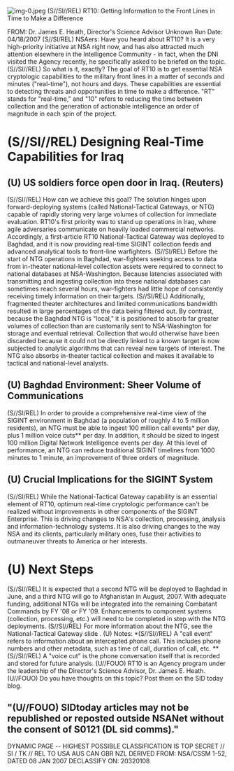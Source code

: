 ![img-0.jpeg](img-0.jpeg)
(S//SI//REL) RT10: Getting Information to the Front Lines in Time to Make a Difference

FROM: Dr. James E. Heath, Director's Science Advisor Unknown
Run Date: 04/18/2007
(S//SI/REL) NSAers: Have you heard about RT10? It is a very high-priority initiative at NSA right now, and has also attracted much attention elsewhere in the Intelligence Community - in fact, when the DNI visited the Agency recently, he specifically asked to be briefed on the topic.
(S//SI//REL) So what is it, exactly? The goal of RT10 is to get essential NSA cryptologic capabilities to the military front lines in a matter of seconds and minutes ("real-time"), not hours and days. These capabilities are essential to detecting threats and opportunities in time to make a difference. "RT" stands for "real-time," and "10" refers to reducing the time between collection and the generation of actionable intelligence an order of magnitude in each spin of the project.

# (S//SI//REL) Designing Real-Time Capabilities for Iraq 

## (U) US soldiers force open door in Iraq. (Reuters)

(S//SI//REL) How can we achieve this goal? The solution hinges upon forward-deploying systems (called National-Tactical Gateways, or NTG) capable of rapidly storing very large volumes of collection for immediate evaluation. RT10's first priority was to stand up operations in Iraq, where agile adversaries communicate on heavily loaded commercial networks. Accordingly, a first-article RT10 National-Tactical Gateway was deployed to Baghdad, and it is now providing real-time SIGINT collection feeds and advanced analytical tools to front-line warfighters.
(S//SI/REL) Before the start of NTG operations in Baghdad, war-fighters seeking access to data from in-theater national-level collection assets were required to connect to national databases at NSA-Washington. Because latencies associated with transmitting and ingesting collection into these national databases can sometimes reach several hours, war-fighters had little hope of consistently receiving timely information on their targets.
(S//SI/REL) Additionally, fragmented theater architectures and limited communications bandwidth resulted in large percentages of the data being filtered out. By contrast, because the Baghdad NTG is "local," it is positioned to absorb far greater volumes of collection than are customarily sent to NSA-Washington for storage and eventual retrieval. Collection that would otherwise have been discarded because it could not be directly linked to a known target is now subjected to analytic algorithms that can reveal new targets of interest. The NTG also absorbs in-theater tactical collection and makes it available to tactical and national-level analysts.

## (U) Baghdad Environment: Sheer Volume of Communications

(S//SI/REL) In order to provide a comprehensive real-time view of the SIGINT environment in Baghdad (a population of roughly 4 to 5 million residents), an NTG must be able to ingest 100 million call events* per day, plus 1 million voice cuts** per day. In addition, it should be sized to ingest 100 million Digital Network Intelligence events per day. At this level of performance, an NTG can reduce traditional SIGINT timelines from 1000 minutes to 1 minute, an improvement of three orders of magnitude.

## (U) Crucial Implications for the SIGINT System

(S//SI/REL) While the National-Tactical Gateway capability is an essential element of RT10, optimum real-time cryptologic performance can't be realized without improvements in other components of the SIGINT Enterprise. This is driving changes to NSA's collection, processing,
analysis and information-technology systems. It is also driving changes to the way NSA and its clients, particularly military ones, fuse their activities to outmaneuver threats to America or her interests.

# (U) Next Steps 

(S//SI//REL) It is expected that a second NTG will be deployed to Baghdad in June, and a third NTG will go to Afghanistan in August, 2007. With adequate funding, additional NTGs will be integrated into the remaining Combatant Commands by FY '08 or FY '09. Enhancements to component systems (collection, processing, etc.) will need to be completed in step with the NTG deployments.
(S//SI//REL) For more information about the NTG, see the National-Tactical Gateway slide .
(U) Notes:
*(S//SI//REL) A "call event" refers to information about an intercepted phone call. This includes phone numbers and other metadata, such as time of call, duration of call, etc.
**(S//SI//REL) A "voice cut" is the phone conversation itself that is recorded and stored for future analysis.
(U//FOUO) RT10 is an Agency program under the leadership of the Director's Science Advisor, Dr. James E. Heath.
(U//FOUO) Do you have thoughts on this topic? Post them on the SID today blog.

## "(U//FOUO) SIDtoday articles may not be republished or reposted outside NSANet without the consent of S0121 (DL sid comms)."

DYNAMIC PAGE -- HIGHEST POSSIBLE CLASSIFICATION IS
TOP SECRET // SI / TK // REL TO USA AUS CAN GBR NZL
DERIVED FROM: NSA/CSSM 1-52, DATED 08 JAN 2007 DECLASSIFY ON: 20320108
